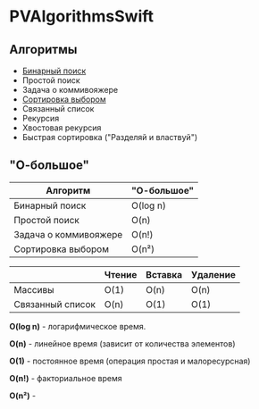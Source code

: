 # PVAlgorithmsSwift

## Алгоритмы
* [Бинарный поиск](https://github.com/PollyVern/PVAlgorithmsSwift/blob/main/Algorithms/BinarySearch.md)
* Простой поиск
* Задача о коммивояжере
* [Сортировка выбором](https://github.com/PollyVern/PVAlgorithmsSwift/blob/main/Algorithms/SelectionSort.md)
* Связанный список
* Рекурсия
* Хвостовая рекурсия
* Быстрая сортировка ("Разделяй и властвуй")

## "О-большое"
| Алгоритм  | "О-большое" |
| ------------- | ------------- |
| Бинарный поиск  | O(log n)  |
| Простой поиск | O(n) |
| Задача о коммивояжере | O(n!) |
| Сортировка выбором | O(n²) |


|   | Чтение | Вставка | Удаление |
| ------------- | ------------- | ------------- | ------------- |
| Массивы | O(1) | O(n)| O(n) |
| Связанный список | O(n) | O(1)| O(1) |

__O(log n)__ - логарифмическое время.

__O(n)__ - линейное время (зависит от количества элементов)

__O(1)__ - постоянное время (операция простая и малоресурсная)

__O(n!)__ - факториальное время

__O(n²)__ - 
